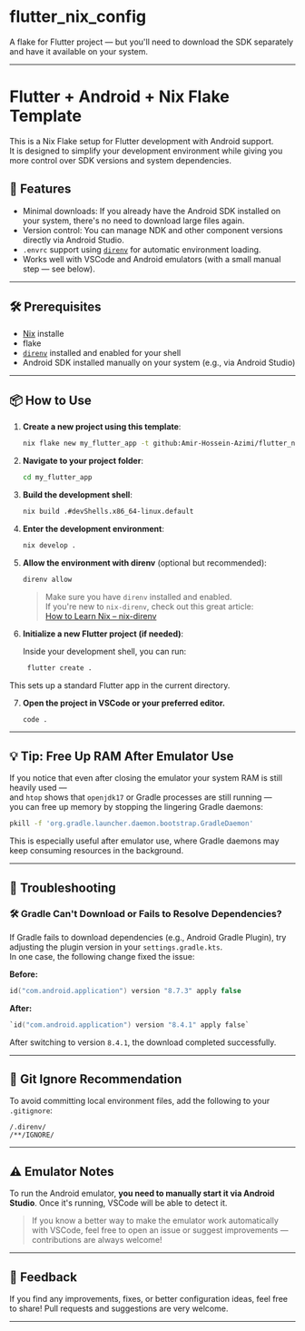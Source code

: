 # flutter_nix_config
A flake for Flutter project — but you'll need to download the SDK separately and have it available on your system.






---


# Flutter + Android + Nix Flake Template

This is a Nix Flake setup for Flutter development with Android support.  
It is designed to simplify your development environment while giving you more control over SDK versions and system dependencies.

## 🚀 Features

- Minimal downloads: If you already have the Android SDK installed on your system, there's no need to download large files again.
- Version control: You can manage NDK and other component versions directly via Android Studio.
- `.envrc` support using [`direnv`](https://direnv.net/) for automatic environment loading.
- Works well with VSCode and Android emulators (with a small manual step — see below).

---

## 🛠 Prerequisites

- [Nix](https://nixos.org/download.html) installe
- flake
- [`direnv`](https://direnv.net/) installed and enabled for your shell
- Android SDK installed manually on your system (e.g., via Android Studio)

---

## 📦 How to Use

1. **Create a new project using this template**:

   ```bash
   nix flake new my_flutter_app -t github:Amir-Hossein-Azimi/flutter_nix_config
   ```

2. **Navigate to your project folder**:
    
    ```bash
    cd my_flutter_app
    ```
    
3. **Build the development shell**:
    
    ```bash
    nix build .#devShells.x86_64-linux.default
    ```
    
4. **Enter the development environment**:
    
    ```bash
    nix develop .
    ```
    
5. **Allow the environment with direnv** (optional but recommended):
    
    ```bash
    direnv allow
    ```
    
    > Make sure you have `direnv` installed and enabled.  
    > If you're new to `nix-direnv`, check out this great article:  
    > [How to Learn Nix – nix-direnv](https://ianthehenry.com/posts/how-to-learn-nix/nix-direnv/)
 6. **Initialize a new Flutter project (if needed)**:

     Inside your development shell, you can run:

     ```bash
      flutter create .
     ```

This sets up a standard Flutter app in the current directory.
    
7. **Open the project in VSCode or your preferred editor.**
   ```bash
   code .
   ```
    
---

## 💡 Tip: Free Up RAM After Emulator Use

If you notice that even after closing the emulator your system RAM is still heavily used —  
and `htop` shows that `openjdk17` or Gradle processes are still running —  
you can free up memory by stopping the lingering Gradle daemons:


```bash
pkill -f 'org.gradle.launcher.daemon.bootstrap.GradleDaemon'
```

This is especially useful after emulator use, where Gradle daemons may keep consuming resources in the background.

---

## 🧩 Troubleshooting

### 🛠️ Gradle Can't Download or Fails to Resolve Dependencies?

If Gradle fails to download dependencies (e.g., Android Gradle Plugin), try adjusting the plugin version in your `settings.gradle.kts`.  
In one case, the following change fixed the issue:

**Before:**
```kotlin
id("com.android.application") version "8.7.3" apply false
```

**After:**
```kotlin
`id("com.android.application") version "8.4.1" apply false`
```

After switching to version `8.4.1`, the download completed successfully.


---

## 📂 Git Ignore Recommendation

To avoid committing local environment files, add the following to your `.gitignore`:

```
/.direnv/
/**/IGNORE/
```


---

## ⚠ Emulator Notes

To run the Android emulator, **you need to manually start it via Android Studio**.
Once it's running, VSCode will be able to detect it.

> If you know a better way to make the emulator work automatically with VSCode, feel free to open an issue or suggest improvements — contributions are always welcome!

---

## 💬 Feedback

If you find any improvements, fixes, or better configuration ideas, feel free to share! Pull requests and suggestions are very welcome.

---




